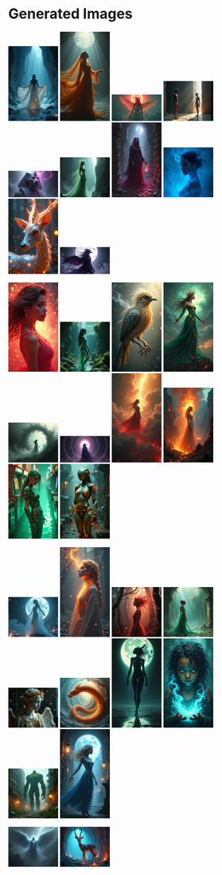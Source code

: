 # Generated Images



<img src="2025_08_06_01.png" width="100"/> <img src="2025_08_06_02.png" width="100"/> <img src="2025_08_06_03.png" width="100"/> <img src="2025_08_06_04.png" width="100"/> <img src="2025_08_06_05.png" width="100"/> <img src="2025_08_06_06.png" width="100"/> <img src="2025_08_06_07.png" width="100"/> <img src="2025_08_06_08.png" width="100"/> <img src="2025_08_06_09.png" width="100"/> <img src="2025_08_06_10.png" width="100"/>

<img src="2025_08_06_11.png" width="100"/> <img src="2025_08_06_12.png" width="100"/> <img src="2025_08_06_13.png" width="100"/> <img src="2025_08_06_14.png" width="100"/> <img src="2025_08_06_15.png" width="100"/> <img src="2025_08_06_16.png" width="100"/> <img src="2025_08_06_17.png" width="100"/> <img src="2025_08_06_18.png" width="100"/> <img src="2025_08_06_19.png" width="100"/> <img src="2025_08_06_20.png" width="100"/>

<img src="2025_08_06_21.png" width="100"/> <img src="2025_08_06_22.png" width="100"/> <img src="2025_08_06_23.png" width="100"/> <img src="2025_08_06_24.png" width="100"/> <img src="2025_08_06_25.png" width="100"/> <img src="2025_08_06_26.png" width="100"/> <img src="2025_08_06_27.png" width="100"/> <img src="2025_08_06_28.png" width="100"/> <img src="2025_08_06_29.png" width="100"/> <img src="2025_08_06_30.png" width="100"/>

<img src="2025_08_06_31.png" width="100"/> <img src="2025_08_06_32.png" width="100"/>